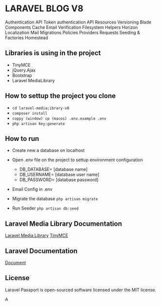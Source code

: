 # LARAVEL BLOG V8

Authentication
API
Token authentication
API Resources
Versioning
Blade
Components
Cache
Email Verification
Filesystem
Helpers
Horizon
Localization
Mail
Migrations
Policies
Providers
Requests
Seeding & Factories
Homestead


## Libraries is using in the project
-   TinyMCE
-   jQuery.Ajax
-   Bootstrap
-   Laravel MediaLibrary

## How to settup the project you clone

-   `cd laravel-media;ibrary-v8`
-   `composer install`
-   `coppy (window) cp (macos) .env.example .env`
-   `php artisan key:generate`

## How to run

-   Create new a database on localhost
-   Open .env file on the project to settup environment configuration

    -   DB_DATABASE= [database name]
    -   DB_USERNAME= [database user name]
    -   DB_PASSWORD= [database password]
    
-   Email Config in .env

-   Migrate the database
    `php artisan migrate`
    
-   Run Seeder 
    `php artisan db:seed`

## Laravel Media Library Documentation

[Laravel Media Library](https://spatie.be/docs/laravel-medialibrary/v8/introduction)
[TinyMCE](https://www.tiny.cloud/get-tiny/)

## Laravel Documentation

[Document](https://laravel.com/docs/8.x)

## License

Laravel Passport is open-sourced software licensed under the MIT license.


A
